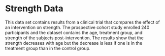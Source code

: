 # Strength Data

This data set contains results from a clinical trial that compares the effect of an intervention on strength. The prospective cohort study enrolled 240 participants and the dataset contains the age, treatment group, and strength of the subjects post-intervention.
The results show that the strength decreases with age but the decrease is less if one is in the treatment group than in the control group.
